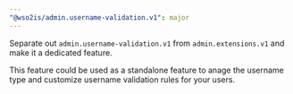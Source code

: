 ```yaml
---
"@wso2is/admin.username-validation.v1": major
---
```


Separate out `admin.username-validation.v1` from `admin.extensions.v1` and make it a dedicated feature.

This feature could be used as a standalone feature to anage the username type and customize username validation rules for your users.
